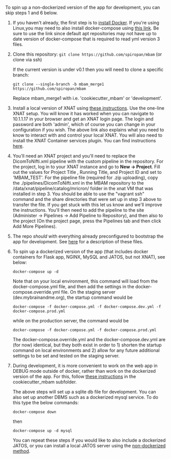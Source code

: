 To spin up a non-dockerized version of the app for development, you can skip steps 1 and 6 below.

1. If you haven't already, the first step is to [install Docker](https://docs.docker.com/install/). If you're using Linux,you may need to also install docker-compose using [this link](https://docs.docker.com/compose/install/). Be sure to use the link since default apt repositories may not have up to date version of docker-compose that is required to read yml version 3 files.

2. Clone this repository:
   `git clone https://github.com/spiropan/mbam`
   (or clone via ssh)

   If the current version is under v0.1 then you will need to clone a specific branch:

   `git clone --single-branch -b mbam_merge1 https://github.com/spiropan/mbam`

   Replace mbam_merge1 with i.e. 'cookiecutter_mbam' or 'development'.

3. Install a local version of XNAT using [these instructions](https://wiki.xnat.org/display/XNAT17/Running+XNAT+in+a+Vagrant+Virtual+Machine). Use the one-line XNAT setup.  You will know it has worked when you can navigate to 10.1.1.17 in your browser and get an XNAT login page. The login and password are both 'admin', which of course you can change in your configuration if you wish. The above link also explains what you need to know to interact with and control your local XNAT. You will also need to install the XNAT Container services plugin. You can find instructions [here](https://github.com/MIND-NYSPI/xnat-cs-tutorial/blob/master/tutorial_part1.md#installing-the-container-service-plugin).

4. You'll need an XNAT project and you'll need to replace the DicomToNifti.xml pipeline with the custom pipeline in the repository. For the project, log in to your XNAT instance and go to **New -> Project**. Fill out the values for Project Title , Running Title, and Project ID and set to 'MBAM_TEST'. For the pipeline file (required for .zip uploading), copy the ./pipelines/DicomToNifti.xml in the MBAM repository to the /data/xnat/pipeline/catalog/mricron/ folder in the xnat VM that was installed in step 3. You should be able to use the "vagrant ssh" command and the share directories that were set up in step 3 above to transfer the file. If you get stuck with this let us know and we'll improve the instructions. You'll then need to add the pipeline to the site (Administer -> Pipelines -> Add Pipeline to Repository), and then also to the project (On the project page, press the Pipelines tab and then click Add More Pipelines).

5. The repo *should* with everything already preconfigured to bootstrap the app for development. See [here](Configuration_Files.md) for a description of these files.

6. To spin up a dockerized version of the app (that includes docker containers for Flask app,
  NGINX, MySQL and JATOS, but not XNAT), see below:

   `docker-compose up -d`

   Note that on your local environment, this command will load from the docker-compose.yml file, and then add the settings in the docker-compose.override.yml file. On the staging server (dev.mybrainandme.org), the startup command would be

   `docker-compose -f docker-compose.yml -f docker-compose.dev.yml -f docker-compose.prod.yml`

   while on the production server, the command would be

   `docker-compose -f docker-compose.yml -f docker-compose.prod.yml`

   The docker-compose.override.yml and the docker-compose.dev.yml are (for now) identical, but they both exist in order to 1) shorten the startup command on local environments and 2) allow for any future additional settings to be set and tested on the staging server.

7. During development, it is more convenient to work on the web app in DEBUG mode outside of docker, rather than work on the dockerized version of the app. For this, follow [these instructions](cookiecutter_mbam/README.rst) in the cookiecutter_mbam subfolder.  

   The above steps will set up a sqlite db file for development. You can also set up another DBMS such as a dockerized mysql service. To do this type the below commands:

   `docker-compose down`

   then

   `docker-compose up -d mysql`

   You can repeat these steps if you would like to also include a dockerized JATOS, or you can install a local JATOS server using the [non-dockerized method](https://www.jatos.org/JATOS-on-a-server.html).
